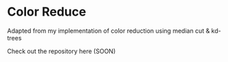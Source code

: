 # Color Reduce

Adapted from my implementation of color reduction using median cut & kd-trees

Check out the repository here (SOON)
